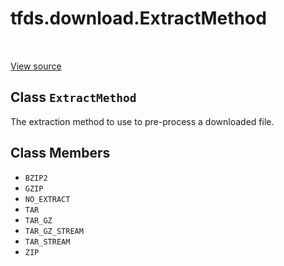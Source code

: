 <div itemscope itemtype="http://developers.google.com/ReferenceObject">
<meta itemprop="name" content="tfds.download.ExtractMethod" />
<meta itemprop="path" content="Stable" />
<meta itemprop="property" content="BZIP2"/>
<meta itemprop="property" content="GZIP"/>
<meta itemprop="property" content="NO_EXTRACT"/>
<meta itemprop="property" content="TAR"/>
<meta itemprop="property" content="TAR_GZ"/>
<meta itemprop="property" content="TAR_GZ_STREAM"/>
<meta itemprop="property" content="TAR_STREAM"/>
<meta itemprop="property" content="ZIP"/>
</div>

# tfds.download.ExtractMethod

<!-- Insert buttons -->

<table class="tfo-notebook-buttons tfo-api" align="left">
</table>

<a target="_blank" href="https://github.com/tensorflow/datasets/tree/master/tensorflow_datasets/core/download/resource.py">View
source</a>

## Class `ExtractMethod`

<!-- Start diff -->
The extraction method to use to pre-process a downloaded file.

<!-- Placeholder for "Used in" -->

## Class Members

*   `BZIP2` <a id="BZIP2"></a>
*   `GZIP` <a id="GZIP"></a>
*   `NO_EXTRACT` <a id="NO_EXTRACT"></a>
*   `TAR` <a id="TAR"></a>
*   `TAR_GZ` <a id="TAR_GZ"></a>
*   `TAR_GZ_STREAM` <a id="TAR_GZ_STREAM"></a>
*   `TAR_STREAM` <a id="TAR_STREAM"></a>
*   `ZIP` <a id="ZIP"></a>
